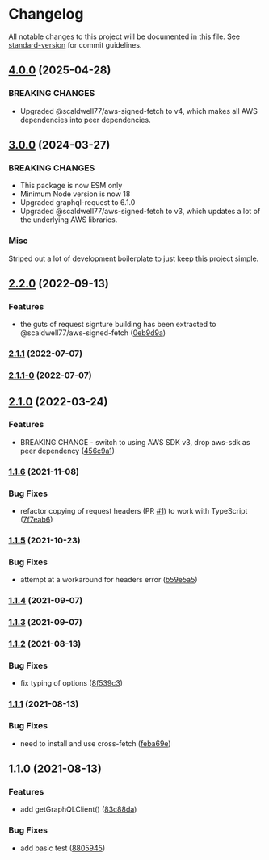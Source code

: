 # Changelog

All notable changes to this project will be documented in this file. See [standard-version](https://github.com/conventional-changelog/standard-version) for commit guidelines.

## [4.0.0](https://github.com/stevecaldwell77/graphql-request-appsync-iam-js/compare/v3.0.0...v4.0.0) (2025-04-28)

### BREAKING CHANGES

-   Upgraded @scaldwell77/aws-signed-fetch to v4, which makes all AWS dependencies into peer dependencies.

## [3.0.0](https://github.com/stevecaldwell77/graphql-request-appsync-iam-js/compare/v2.2.0...v3.0.0) (2024-03-27)

### BREAKING CHANGES

-   This package is now ESM only
-   Minimum Node version is now 18
-   Upgraded graphql-request to 6.1.0
-   Upgraded @scaldwell77/aws-signed-fetch to v3, which updates a lot of the underlying AWS libraries.

### Misc

Striped out a lot of development boilerplate to just keep this project simple.

## [2.2.0](https://github.com/stevecaldwell77/graphql-request-appsync-iam-js/compare/v2.1.1...v2.2.0) (2022-09-13)

### Features

-   the guts of request signture building has been extracted to @scaldwell77/aws-signed-fetch ([0eb9d9a](https://github.com/stevecaldwell77/graphql-request-appsync-iam-js/commit/0eb9d9a9a47c38fd52a0f9beec4fa46cea3c729c))

### [2.1.1](https://github.com/stevecaldwell77/graphql-request-appsync-iam-js/compare/v2.1.1-0...v2.1.1) (2022-07-07)

### [2.1.1-0](https://github.com/stevecaldwell77/graphql-request-appsync-iam-js/compare/v2.1.0...v2.1.1-0) (2022-07-07)

## [2.1.0](https://github.com/stevecaldwell77/graphql-request-appsync-iam-js/compare/v1.1.6...v2.1.0) (2022-03-24)

### Features

-   BREAKING CHANGE - switch to using AWS SDK v3, drop aws-sdk as peer dependency ([456c9a1](https://github.com/stevecaldwell77/graphql-request-appsync-iam-js/commit/456c9a13cae898b6d6d29bbaf8ddcd7f62782db7))

### [1.1.6](https://github.com/stevecaldwell77/graphql-request-appsync-iam-js/compare/v1.1.5...v1.1.6) (2021-11-08)

### Bug Fixes

-   refactor copying of request headers (PR [#1](https://github.com/stevecaldwell77/graphql-request-appsync-iam-js/issues/1)) to work with TypeScript ([7f7eab6](https://github.com/stevecaldwell77/graphql-request-appsync-iam-js/commit/7f7eab6c5f66b712e74daaa18a7adbb26fe21854))

### [1.1.5](https://github.com/stevecaldwell77/graphql-request-appsync-iam-js/compare/v1.1.4...v1.1.5) (2021-10-23)

### Bug Fixes

-   attempt at a workaround for headers error ([b59e5a5](https://github.com/stevecaldwell77/graphql-request-appsync-iam-js/commit/b59e5a594bc4e8b271777f50acea19011de65135))

### [1.1.4](https://github.com/stevecaldwell77/graphql-request-appsync-iam-js/compare/v1.1.3...v1.1.4) (2021-09-07)

### [1.1.3](https://github.com/stevecaldwell77/graphql-request-appsync-iam-js/compare/v1.1.2...v1.1.3) (2021-09-07)

### [1.1.2](https://github.com/stevecaldwell77/graphql-request-appsync-iam-js/compare/v1.1.1...v1.1.2) (2021-08-13)

### Bug Fixes

-   fix typing of options ([8f539c3](https://github.com/stevecaldwell77/graphql-request-appsync-iam-js/commit/8f539c33f1a8d0d1a01762ec4674dcb5667b1a57))

### [1.1.1](https://github.com/stevecaldwell77/graphql-request-appsync-iam-js/compare/v1.1.0...v1.1.1) (2021-08-13)

### Bug Fixes

-   need to install and use cross-fetch ([feba69e](https://github.com/stevecaldwell77/graphql-request-appsync-iam-js/commit/feba69e2ff58292250dad1bd60b4330ccf02b2e1))

## 1.1.0 (2021-08-13)

### Features

-   add getGraphQLClient() ([83c88da](https://github.com/stevecaldwell77/graphql-request-appsync-iam-js/commit/83c88da0b69566bbf88285dd3e1969fef3af0749))

### Bug Fixes

-   add basic test ([8805945](https://github.com/stevecaldwell77/graphql-request-appsync-iam-js/commit/8805945043a8da60851d0dc176642df3a032a61e))
